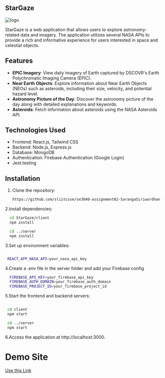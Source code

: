 
## StarGaze

![logo](https://github.com/sliitcsse/se3040-assignment02-SarangaSiriwardhana9/assets/99233703/29c6bc8e-95a1-4b09-973b-a043c86dfb9c)


StarGaze is a web application that allows users to explore astronomy-related data and imagery. The application utilizes several NASA APIs to provide a rich and informative experience for users interested in space and celestial objects.

## Features

- **EPIC Imagery**: View daily imagery of Earth captured by DSCOVR's Earth Polychromatic Imaging Camera (EPIC).
- **Near Earth Objects**: Explore information about Near Earth Objects (NEOs) such as asteroids, including their size, velocity, and potential hazard level.
- **Astronomy Picture of the Day**: Discover the astronomy picture of the day along with detailed explanations and keywords.
- **Asteroids**: Fetch information about asteroids using the NASA Asteroids API.

## Technologies Used

- Frontend: React.js, Tailwind CSS
- Backend: Node.js, Express.js
- Database: MongoDB
- Authentication: Firebase Authentication (Google Login)
- Jest:testing

## Installation

1. Clone the repository:

   ```bash
   https://github.com/sliitcsse/se3040-assignment02-SarangaSiriwardhana9.git
   ```

2.Install dependencies:

  ```bash
    cd StarGaze/client
    npm install

    cd ../server
    npm install
  ```

3.Set up environment variables:

   ```bash

    REACT_APP_NASA_API=your_nasa_api_key
 ```
4.Create a .env file in the server folder and add your Firebase config

  ```bash
    FIREBASE_API_KEY=your_firebase_api_key
    FIREBASE_AUTH_DOMAIN=your_firebase_auth_domain
    FIREBASE_PROJECT_ID=your_firebase_project_id
  ```
5.Start the frontend and backend servers:

   ```bash
    
    cd client
    npm start

    cd ../server
    npm start

   ```
6.Access the application at http://localhost:3000.


# Demo Site 
[Use this Link](https://stargraze-deploy.onrender.com)
